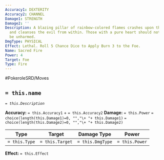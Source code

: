 ```yaml
---
Accuracy1: DEXTERITY
Accuracy2: CHANNEL
Damage1: STRENGTH
Damage2: ''
Description: A blazing pillar of rainbow-colored flames crashes upon the foe, it burns
  and cleanses the evil from within. Those with a pure heart should not fear for they'll
  be unharmed.
DmgType: PHYSICAL
Effect: Lethal. Roll 5 Chance Dice to Apply Burn 3 to the Foe.
Name: Sacred Fire
Power: 4
Target: Foe
Type: Fire
---
```


#PokeroleSRD/Moves

## `= this.name` 
*`= this.Description`*

**Accuracy:** `= this.Accuracy1` + `= this.Accuracy2`
**Damage:** `= this.Power` `= choice(length(this.Damage1)=0, "","\+ "+ this.Damage1)` `= choice(length(this.Damage2)=0, "","\+ "+ this.Damage2)`

| Type          | Target          | Damage Type          | Power          |
| ------------- | --------------- | ---------------- | -------------- |
| `= this.Type` | `= this.Target` | `= this.DmgType` | `= this.Power` | 

**Effect:** `= this.Effect`